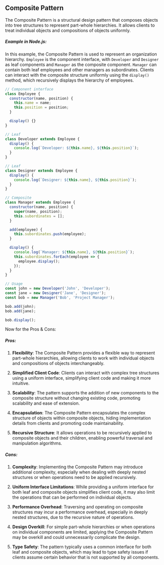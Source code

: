 ## Composite Pattern

The Composite Pattern is a structural design pattern that composes objects into tree structures to represent part-whole hierarchies. It allows clients to treat individual objects and compositions of objects uniformly.

##### Example in Node.js:
In this example, the Composite Pattern is used to represent an organization hierarchy. `Employee` is the component interface, with `Developer` and `Designer` as leaf components and `Manager` as the composite component. `Manager` can contain both leaf employees and other managers as subordinates. Clients can interact with the composite structure uniformly using the `display()` method, which recursively displays the hierarchy of employees.

```javascript
// Component interface
class Employee {
  constructor(name, position) {
    this.name = name;
    this.position = position;
  }

  display() {}
}

// Leaf
class Developer extends Employee {
  display() {
    console.log(`Developer: ${this.name}, ${this.position}`);
  }
}

// Leaf
class Designer extends Employee {
  display() {
    console.log(`Designer: ${this.name}, ${this.position}`);
  }
}

// Composite
class Manager extends Employee {
  constructor(name, position) {
    super(name, position);
    this.subordinates = [];
  }

  add(employee) {
    this.subordinates.push(employee);
  }

  display() {
    console.log(`Manager: ${this.name}, ${this.position}`);
    this.subordinates.forEach(employee => {
      employee.display();
    });
  }
}

// Usage
const john = new Developer('John', 'Developer');
const jane = new Designer('Jane', 'Designer');
const bob = new Manager('Bob', 'Project Manager');

bob.add(john);
bob.add(jane);

bob.display();
```

Now for the Pros & Cons:
##### Pros:

1. **Flexibility**: The Composite Pattern provides a flexible way to represent part-whole hierarchies, allowing clients to work with individual objects and compositions of objects interchangeably.

2. **Simplified Client Code**: Clients can interact with complex tree structures using a uniform interface, simplifying client code and making it more intuitive.

3. **Scalability**: The pattern supports the addition of new components to the composite structure without changing existing code, promoting scalability and ease of extension.

4. **Encapsulation**: The Composite Pattern encapsulates the complex structure of objects within composite objects, hiding implementation details from clients and promoting code maintainability.

5. **Recursive Structure**: It allows operations to be recursively applied to composite objects and their children, enabling powerful traversal and manipulation algorithms.

##### Cons:

1. **Complexity**: Implementing the Composite Pattern may introduce additional complexity, especially when dealing with deeply nested structures or when operations need to be applied recursively.

2. **Uniform Interface Limitations**: While providing a uniform interface for both leaf and composite objects simplifies client code, it may also limit the operations that can be performed on individual objects.

3. **Performance Overhead**: Traversing and operating on composite structures may incur a performance overhead, especially in deeply nested structures, due to the recursive nature of operations.

4. **Design Overkill**: For simple part-whole hierarchies or when operations on individual components are limited, applying the Composite Pattern may be overkill and could unnecessarily complicate the design.

5. **Type Safety**: The pattern typically uses a common interface for both leaf and composite objects, which may lead to type safety issues if clients assume certain behavior that is not supported by all components.